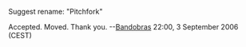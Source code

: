 Suggest rename: "Pitchfork"

Accepted. Moved. Thank you. --[Bandobras](User:Bandobras "wikilink")
22:00, 3 September 2006 (CEST)